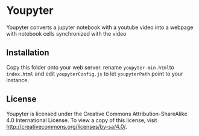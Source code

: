 # Youpyter

Youpyter converts a jupyter notebook with a youtube video into a webpage with notebook cells synchronized with the video

## Installation

Copy this folder onto your web server. rename `youpyter-min.html`to `index.html` and edit `youpyterConfig.js` to let `youpyterPath` point to your instance.

## License

Youpyter is licensed under the Creative Commons Attribution-ShareAlike 4.0 International License. To view a copy of this license, visit http://creativecommons.org/licenses/by-sa/4.0/.